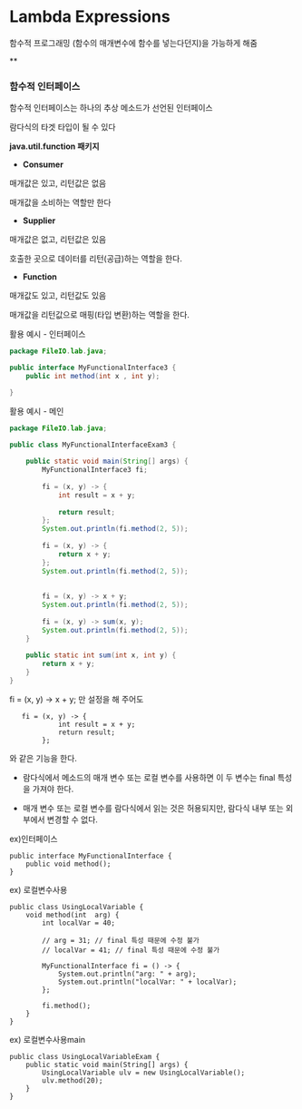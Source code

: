 # **Lambda Expressions**



함수적 프로그래밍 (함수의 매개변수에 함수를 넣는다던지)을 가능하게 해줌



**

### 함수적 인터페이스

함수적 인터페이스는 하나의 추상 메소드가 선언된 인터페이스

람다식의 타겟 타입이 될 수 있다



**java.util.function 패키지**



- **Consumer**

매개값은 있고, 리턴값은 없음

매개값을 소비하는 역할만 한다



- **Supplier**

매개값은 없고, 리턴값은 있음

호출한 곳으로 데이터를 리턴(공급)하는  역할을 한다.



- **Function**

매개값도 있고, 리턴값도 있음

매개값을 리턴값으로 매핑(타입 변환)하는 역할을 한다.



활용 예시 - 인터페이스

```java
package FileIO.lab.java;

public interface MyFunctionalInterface3 {
	public int method(int x , int y);

}
```





활용 예시 - 메인

```java
package FileIO.lab.java;

public class MyFunctionalInterfaceExam3 {
	
    public static void main(String[] args) {
        MyFunctionalInterface3 fi;
 
        fi = (x, y) -> {
            int result = x + y;
 
            return result;
        };
        System.out.println(fi.method(2, 5));
 
        fi = (x, y) -> {
            return x + y;
        };
        System.out.println(fi.method(2, 5));
       
        
        fi = (x, y) -> x + y;
        System.out.println(fi.method(2, 5));
 
        fi = (x, y) -> sum(x, y);
        System.out.println(fi.method(2, 5));
    }
 
    public static int sum(int x, int y) {
        return x + y;
    }
}

```



 fi = (x, y) -> x + y; 만 설정을 해 주어도 

```
   fi = (x, y) -> {
            int result = x + y;
            return result;
        };
```

와 같은 기능을 한다.





- 람다식에서 메소드의 매개 변수 또는 로컬 변수를 사용하면 이 두 변수는 final 특성을 가져야 한다.

- 매개 변수 또는 로컬 변수를 람다식에서 읽는 것은 허용되지만, 람다식 내부 또는 외부에서 변경할 수 없다.



ex)인터페이스

```
public interface MyFunctionalInterface {
    public void method();
}
```

ex) 로컬변수사용

```
public class UsingLocalVariable {
    void method(int  arg) {
        int localVar = 40;
 
        // arg = 31; // final 특성 때문에 수정 불가
        // localVar = 41; // final 특성 때문에 수정 불가
 
        MyFunctionalInterface fi = () -> {
            System.out.println("arg: " + arg);
            System.out.println("localVar: " + localVar);
        };
 
        fi.method();
    }
}

```

ex) 로컬변수사용main

```
public class UsingLocalVariableExam { 
    public static void main(String[] args) {
        UsingLocalVariable ulv = new UsingLocalVariable();
        ulv.method(20);
    } 
}

```

